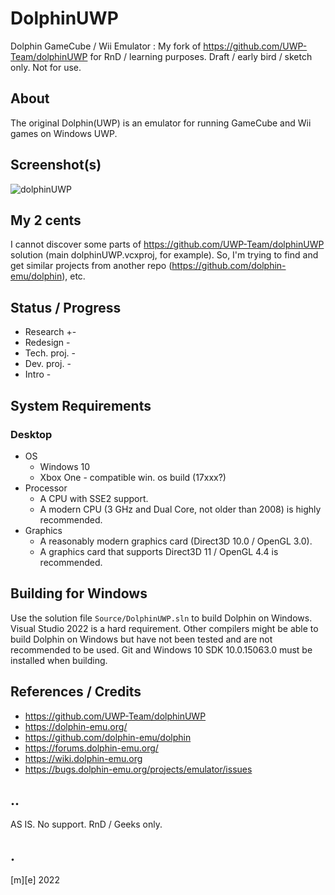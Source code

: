 # DolphinUWP 
Dolphin GameCube / Wii Emulator : My fork of https://github.com/UWP-Team/dolphinUWP 
for RnD / learning purposes. Draft / early bird / sketch only. Not for use.


## About
The original Dolphin(UWP) is an emulator for running GameCube and Wii games on Windows
UWP. 

## Screenshot(s)
![dolphinUWP](Images/shot1.jpg)

## My 2 cents
I cannot discover some parts of https://github.com/UWP-Team/dolphinUWP solution 
(main dolphinUWP.vcxproj, for example). 
 So, I'm trying to find and get similar projects from another repo (https://github.com/dolphin-emu/dolphin),
etc.  

## Status / Progress
- Research      +-
- Redesign      -
- Tech. proj.   -
- Dev. proj.    -
- Intro         -

## System Requirements
### Desktop
* OS
    * Windows 10
    * Xbox One - compatible win. os build (17xxx?)
* Processor
    * A CPU with SSE2 support.
    * A modern CPU (3 GHz and Dual Core, not older than 2008) is highly recommended.
* Graphics
    * A reasonably modern graphics card (Direct3D 10.0 / OpenGL 3.0).
    * A graphics card that supports Direct3D 11 / OpenGL 4.4 is recommended.

## Building for Windows
Use the solution file `Source/DolphinUWP.sln` to build Dolphin on Windows.
Visual Studio 2022 is a hard requirement. Other compilers might be
able to build Dolphin on Windows but have not been tested and are not
recommended to be used. Git and Windows 10 SDK 10.0.15063.0 must be installed when building.

## References / Credits
- https://github.com/UWP-Team/dolphinUWP
- https://dolphin-emu.org/
- https://github.com/dolphin-emu/dolphin
- https://forums.dolphin-emu.org/
- https://wiki.dolphin-emu.org
- https://bugs.dolphin-emu.org/projects/emulator/issues

## ..
AS IS. No support. RnD / Geeks only.

## .
[m][e] 2022
